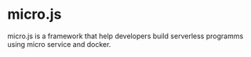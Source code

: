 # micro.js

micro.js is a framework that help developers build serverless programms using micro service and docker.
